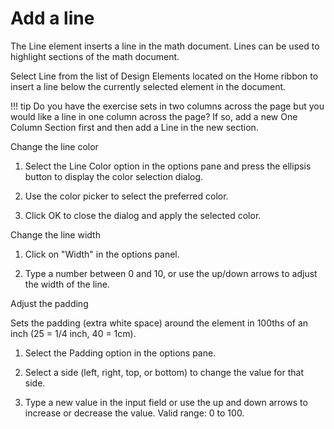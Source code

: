 # Add a line

The Line element inserts a line in the math document. Lines can be used to highlight sections of the math document.

Select Line from the list of Design Elements located on the Home ribbon to insert a line below the currently selected element in the document.

!!! tip
    Do you have the exercise sets in two columns across the page but you would like a line in one column across the page? If so, add a new One Column Section first and then add a Line in the new section.

Change the line color

1. Select the Line Color option in the options pane and press the ellipsis button to display the color selection dialog.

2. Use the color picker to select the preferred color.

3. Click OK to close the dialog and apply the selected color.

Change the line width

1. Click on "Width" in the options panel.

2. Type a number between 0 and 10, or use the up/down arrows to adjust the width of the line.

Adjust the padding

Sets the padding (extra white space) around the element in 100ths of an inch (25 = 1/4 inch, 40 = 1cm).

1. Select the Padding option in the options pane.

2. Select a side (left, right, top, or bottom) to change the value for that side.

3. Type a new value in the input field or use the up and down arrows to increase or decrease the value. Valid range: 0 to 100.
